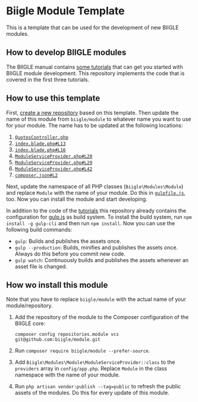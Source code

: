 # Biigle Module Template

This is a template that can be used for the development of new BIIGLE modules.

## How to develop BIIGLE modules

The BIIGLE manual contains [some tutorials](https://biigle.de/manual#developer-tutorials) that can get you started with BIIGLE module development. This repository implements the code that is covered in the first three tutorials.

## How to use this template

First, [create a new repository](https://github.com/biigle/module/generate) based on this template. Then update the name of this module from `biigle/module` to whatever name you want to use for your module. The name has to be updated at the following locations:

1. [`QuotesController.php`](src/Http/Controllers/QuotesController.php#L16)
2. [`index.blade.php#L13`](src/resources/views/index.blade.php#L13)
3. [`index.blade.php#L16`](src/resources/views/index.blade.php#L16)
4. [`ModuleServiceProvider.php#L20`](src/ModuleServiceProvider.php#L20)
5. [`ModuleServiceProvider.php#L29`](src/ModuleServiceProvider.php#L29)
6. [`ModuleServiceProvider.php#L42`](src/ModuleServiceProvider.php#L42)
7. [`composer.json#L2`](composer.json#L2)

Next, update the namespace of all PHP classes (`Biigle\Modules\Module`) and replace `Module` with the name of your module. Do this in [`gulpfile.js`](gulpfile.js#L5), too. Now you can install the module and start developing.

In addition to the code of the [tutorials](https://biigle.de/manual#developer-tutorials) this repository already contains the configuration for [gulp.js](https://gulpjs.com/) as build system. To install the build system, run `npm install -g gulp-cli` and then run `npm install`. Now you can use the following build commands:

- `gulp`: Builds and publishes the assets once.
- `gulp --production`: Builds, minifies and publishes the assets once. Always do this before you commit new code.
- `gulp watch`: Continuously builds and publishes the assets whenever an asset file is changed.

## How wo install this module

Note that you have to replace `biigle/module` with the actual name of your module/repository.

1. Add the repository of the module to the Composer configuration of the BIIGLE core:

    ```
    composer config repositories.module vcs git@github.com:biigle/module.git
    ```
2. Run `composer require biigle/module --prefer-source`.
2. Add `Biigle\Modules\Module\ModuleServiceProvider::class` to the `providers` array in `config/app.php`. Replace `Module` in the class namespace with the name of your module.
3. Run `php artisan vendor:publish --tag=public` to refresh the public assets of the modules. Do this for every update of this module.

